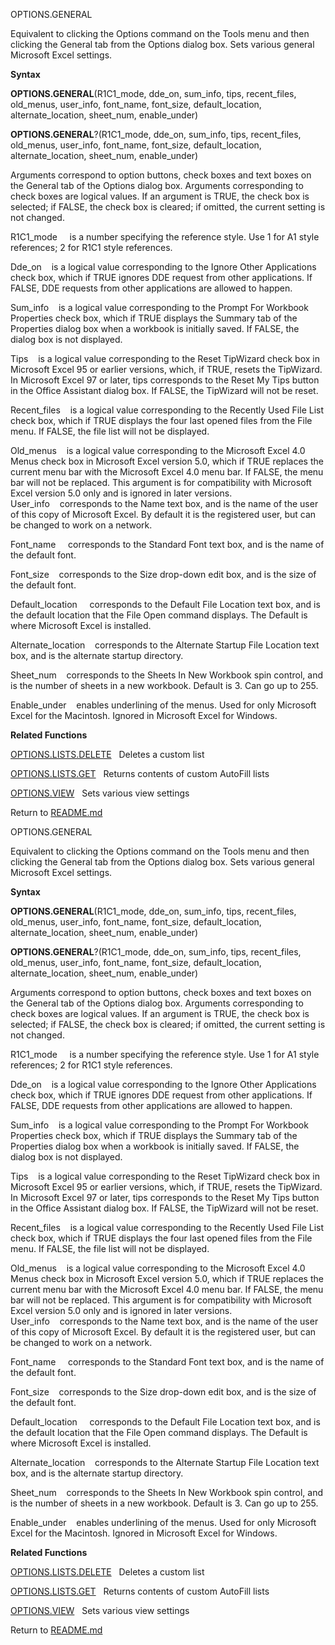OPTIONS.GENERAL

Equivalent to clicking the Options command on the Tools menu and then
clicking the General tab from the Options dialog box. Sets various
general Microsoft Excel settings.

**Syntax**

**OPTIONS.GENERAL**(R1C1\_mode, dde\_on, sum\_info, tips, recent\_files,
old\_menus, user\_info, font\_name, font\_size, default\_location,
alternate\_location, sheet\_num, enable\_under)

**OPTIONS.GENERAL**?(R1C1\_mode, dde\_on, sum\_info, tips,
recent\_files, old\_menus, user\_info, font\_name, font\_size,
default\_location, alternate\_location, sheet\_num, enable\_under)

Arguments correspond to option buttons, check boxes and text boxes on
the General tab of the Options dialog box. Arguments corresponding to
check boxes are logical values. If an argument is TRUE, the check box is
selected; if FALSE, the check box is cleared; if omitted, the current
setting is not changed.

R1C1\_mode     is a number specifying the reference style. Use 1 for A1
style references; 2 for R1C1 style references.

Dde\_on    is a logical value corresponding to the Ignore Other
Applications check box, which if TRUE ignores DDE request from other
applications. If FALSE, DDE requests from other applications are allowed
to happen.

Sum\_info    is a logical value corresponding to the Prompt For Workbook
Properties check box, which if TRUE displays the Summary tab of the
Properties dialog box when a workbook is initially saved. If FALSE, the
dialog box is not displayed.

Tips    is a logical value corresponding to the Reset TipWizard check
box in Microsoft Excel 95 or earlier versions, which, if TRUE, resets
the TipWizard. In Microsoft Excel 97 or later, tips corresponds to the
Reset My Tips button in the Office Assistant dialog box. If FALSE, the
TipWizard will not be reset.

Recent\_files    is a logical value corresponding to the Recently Used
File List check box, which if TRUE displays the four last opened files
from the File menu. If FALSE, the file list will not be displayed.

Old\_menus    is a logical value corresponding to the Microsoft Excel
4.0 Menus check box in Microsoft Excel version 5.0, which if TRUE
replaces the current menu bar with the Microsoft Excel 4.0 menu bar. If
FALSE, the menu bar will not be replaced. This argument is for
compatibility with Microsoft Excel version 5.0 only and is ignored in
later versions. User\_info    corresponds to the Name text box, and is
the name of the user of this copy of Microsoft Excel. By default it is
the registered user, but can be changed to work on a network.

Font\_name     corresponds to the Standard Font text box, and is the
name of the default font.

Font\_size    corresponds to the Size drop-down edit box, and is the
size of the default font.

Default\_location     corresponds to the Default File Location text box,
and is the default location that the File Open command displays. The
Default is where Microsoft Excel is installed.

Alternate\_location    corresponds to the Alternate Startup File
Location text box, and is the alternate startup directory.

Sheet\_num    corresponds to the Sheets In New Workbook spin control,
and is the number of sheets in a new workbook. Default is 3. Can go up
to 255.

Enable\_under    enables underlining of the menus. Used for only
Microsoft Excel for the Macintosh. Ignored in Microsoft Excel for
Windows.

**Related Functions**

[OPTIONS.LISTS.DELETE](OPTIONS.LISTS.DELETE.md)   Deletes a custom list

[OPTIONS.LISTS.GET](OPTIONS.LISTS.GET.md)   Returns contents of custom AutoFill lists

[OPTIONS.VIEW](OPTIONS.VIEW.md)   Sets various view settings



Return to [README.md](README.md)

OPTIONS.GENERAL

Equivalent to clicking the Options command on the Tools menu and then
clicking the General tab from the Options dialog box. Sets various
general Microsoft Excel settings.

**Syntax**

**OPTIONS.GENERAL**(R1C1\_mode, dde\_on, sum\_info, tips, recent\_files,
old\_menus, user\_info, font\_name, font\_size, default\_location,
alternate\_location, sheet\_num, enable\_under)

**OPTIONS.GENERAL**?(R1C1\_mode, dde\_on, sum\_info, tips,
recent\_files, old\_menus, user\_info, font\_name, font\_size,
default\_location, alternate\_location, sheet\_num, enable\_under)

Arguments correspond to option buttons, check boxes and text boxes on
the General tab of the Options dialog box. Arguments corresponding to
check boxes are logical values. If an argument is TRUE, the check box is
selected; if FALSE, the check box is cleared; if omitted, the current
setting is not changed.

R1C1\_mode     is a number specifying the reference style. Use 1 for A1
style references; 2 for R1C1 style references.

Dde\_on    is a logical value corresponding to the Ignore Other
Applications check box, which if TRUE ignores DDE request from other
applications. If FALSE, DDE requests from other applications are allowed
to happen.

Sum\_info    is a logical value corresponding to the Prompt For Workbook
Properties check box, which if TRUE displays the Summary tab of the
Properties dialog box when a workbook is initially saved. If FALSE, the
dialog box is not displayed.

Tips    is a logical value corresponding to the Reset TipWizard check
box in Microsoft Excel 95 or earlier versions, which, if TRUE, resets
the TipWizard. In Microsoft Excel 97 or later, tips corresponds to the
Reset My Tips button in the Office Assistant dialog box. If FALSE, the
TipWizard will not be reset.

Recent\_files    is a logical value corresponding to the Recently Used
File List check box, which if TRUE displays the four last opened files
from the File menu. If FALSE, the file list will not be displayed.

Old\_menus    is a logical value corresponding to the Microsoft Excel
4.0 Menus check box in Microsoft Excel version 5.0, which if TRUE
replaces the current menu bar with the Microsoft Excel 4.0 menu bar. If
FALSE, the menu bar will not be replaced. This argument is for
compatibility with Microsoft Excel version 5.0 only and is ignored in
later versions. User\_info    corresponds to the Name text box, and is
the name of the user of this copy of Microsoft Excel. By default it is
the registered user, but can be changed to work on a network.

Font\_name     corresponds to the Standard Font text box, and is the
name of the default font.

Font\_size    corresponds to the Size drop-down edit box, and is the
size of the default font.

Default\_location     corresponds to the Default File Location text box,
and is the default location that the File Open command displays. The
Default is where Microsoft Excel is installed.

Alternate\_location    corresponds to the Alternate Startup File
Location text box, and is the alternate startup directory.

Sheet\_num    corresponds to the Sheets In New Workbook spin control,
and is the number of sheets in a new workbook. Default is 3. Can go up
to 255.

Enable\_under    enables underlining of the menus. Used for only
Microsoft Excel for the Macintosh. Ignored in Microsoft Excel for
Windows.

**Related Functions**

[OPTIONS.LISTS.DELETE](OPTIONS.LISTS.DELETE.md)   Deletes a custom list

[OPTIONS.LISTS.GET](OPTIONS.LISTS.GET.md)   Returns contents of custom AutoFill lists

[OPTIONS.VIEW](OPTIONS.VIEW.md)   Sets various view settings



Return to [README.md](README.md)

